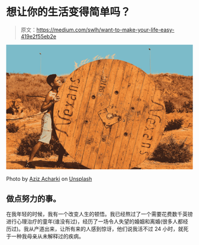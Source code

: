 # 想让你的生活变得简单吗？

> 原文：<https://medium.com/swlh/want-to-make-your-life-easy-419e2f55eb2e>

![](img/4440d6bcd6a28a30850419558bb38ac9.png)

Photo by [Aziz Acharki](https://unsplash.com/@acharki95?utm_source=medium&utm_medium=referral) on [Unsplash](https://unsplash.com?utm_source=medium&utm_medium=referral)

## 做点努力的事。

在我年轻的时候，我有一个改变人生的顿悟。我已经熬过了一个需要花费数千英镑进行心理治疗的童年(谁没有过)，经历了一场令人失望的婚姻和离婚(很多人都经历过)。我从产道出来，让所有来的人感到惊讶，他们说我活不过 24 小时，就死于一种我母亲从未解释过的疾病。